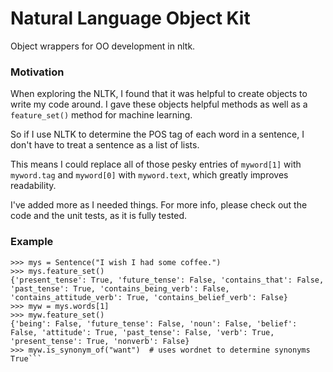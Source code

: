 # Natural Language Object Kit

Object wrappers for OO development in nltk.

### Motivation

When exploring the NLTK, I found that it was helpful to create objects to write my code around. I gave these objects helpful methods as well as a `feature_set()` method for machine learning.

So if I use NLTK to determine the POS tag of each word in a sentence, I don't have to treat a sentence as a list of lists.

This means I could replace all of those pesky entries of `myword[1]` with `myword.tag` and `myword[0]` with `myword.text`, which greatly improves readability.

I've added more as I needed things. For more info, please check out the code and the unit tests, as it is fully tested.

### Example

```>>> from language import *
>>> mys = Sentence("I wish I had some coffee.")
>>> mys.feature_set()
{'present_tense': True, 'future_tense': False, 'contains_that': False, 'past_tense': True, 'contains_being_verb': False, 'contains_attitude_verb': True, 'contains_belief_verb': False}
>>> myw = mys.words[1]
>>> myw.feature_set()
{'being': False, 'future_tense': False, 'noun': False, 'belief': False, 'attitude': True, 'past_tense': False, 'verb': True, 'present_tense': True, 'nonverb': False}
>>> myw.is_synonym_of("want")  # uses wordnet to determine synonyms
True```